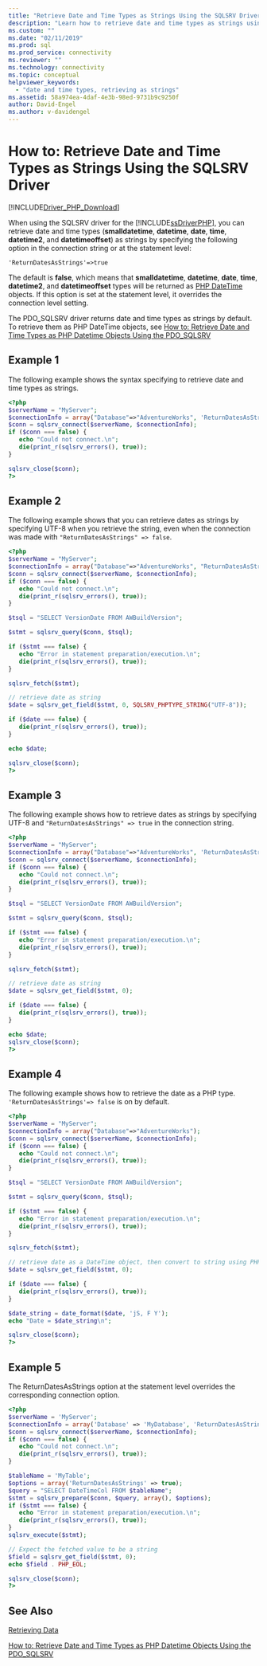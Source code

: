 ```yaml
---
title: "Retrieve Date and Time Types as Strings Using the SQLSRV Driver"
description: "Learn how to retrieve date and time types as strings using the SQLSRV driver for PHP for SQL Server."
ms.custom: ""
ms.date: "02/11/2019"
ms.prod: sql
ms.prod_service: connectivity
ms.reviewer: ""
ms.technology: connectivity
ms.topic: conceptual
helpviewer_keywords:
  - "date and time types, retrieving as strings"
ms.assetid: 58a974ea-4daf-4e3b-98ed-9731b9c9250f
author: David-Engel
ms.author: v-davidengel
---
```

# How to: Retrieve Date and Time Types as Strings Using the SQLSRV Driver
[!INCLUDE[Driver_PHP_Download](../../includes/driver_php_download.md)]

When using the SQLSRV driver for the [!INCLUDE[ssDriverPHP](../../includes/ssdriverphp_md.md)], you can retrieve date and time types (**smalldatetime**, **datetime**, **date**, **time**, **datetime2**, and **datetimeoffset**) as strings by specifying the following option in the connection string or at the statement level:

```
'ReturnDatesAsStrings'=>true
```

The default is **false**, which means that **smalldatetime**, **datetime**, **date**, **time**, **datetime2**, and **datetimeoffset** types will be returned as [PHP DateTime](http://php.net/manual/en/class.datetime.php) objects. If this option is set at the statement level, it overrides the connection level setting.

The PDO_SQLSRV driver returns date and time types as strings by default. To retrieve them as PHP DateTime objects, see [How to: Retrieve Date and Time Types as PHP Datetime Objects Using the PDO_SQLSRV](../../connect/php/how-to-retrieve-datetime-objects-using-pdo-sqlsrv-driver.md)

## Example 1
The following example shows the syntax specifying to retrieve date and time types as strings.

```php
<?php
$serverName = "MyServer";
$connectionInfo = array("Database"=>"AdventureWorks", 'ReturnDatesAsStrings'=> true);
$conn = sqlsrv_connect($serverName, $connectionInfo);
if ($conn === false) {
   echo "Could not connect.\n";
   die(print_r(sqlsrv_errors(), true));
}

sqlsrv_close($conn);
?>
```

## Example 2
The following example shows that you can retrieve dates as strings by specifying UTF-8 when you retrieve the string, even when the connection was made with `"ReturnDatesAsStrings" => false`.

```php
<?php
$serverName = "MyServer";
$connectionInfo = array("Database"=>"AdventureWorks", "ReturnDatesAsStrings" => false);
$conn = sqlsrv_connect($serverName, $connectionInfo);
if ($conn === false) {
   echo "Could not connect.\n";
   die(print_r(sqlsrv_errors(), true));
}

$tsql = "SELECT VersionDate FROM AWBuildVersion";

$stmt = sqlsrv_query($conn, $tsql);

if ($stmt === false) {
   echo "Error in statement preparation/execution.\n";
   die(print_r(sqlsrv_errors(), true));
}

sqlsrv_fetch($stmt);

// retrieve date as string
$date = sqlsrv_get_field($stmt, 0, SQLSRV_PHPTYPE_STRING("UTF-8"));

if ($date === false) {
   die(print_r(sqlsrv_errors(), true));
}

echo $date;

sqlsrv_close($conn);
?>
```

## Example 3
The following example shows how to retrieve dates as strings by specifying UTF-8 and `"ReturnDatesAsStrings" => true` in the connection string.

```php
<?php
$serverName = "MyServer";
$connectionInfo = array("Database"=>"AdventureWorks", 'ReturnDatesAsStrings'=> true, "CharacterSet" => 'utf-8');
$conn = sqlsrv_connect($serverName, $connectionInfo);
if ($conn === false) {
   echo "Could not connect.\n";
   die(print_r(sqlsrv_errors(), true));
}

$tsql = "SELECT VersionDate FROM AWBuildVersion";

$stmt = sqlsrv_query($conn, $tsql);

if ($stmt === false) {
   echo "Error in statement preparation/execution.\n";
   die(print_r(sqlsrv_errors(), true));
}

sqlsrv_fetch($stmt);

// retrieve date as string
$date = sqlsrv_get_field($stmt, 0);

if ($date === false) {
   die(print_r(sqlsrv_errors(), true));
}

echo $date;
sqlsrv_close($conn);
?>
```

## Example 4
The following example shows how to retrieve the date as a PHP type. `'ReturnDatesAsStrings'=> false` is on by default.

```php
<?php
$serverName = "MyServer";
$connectionInfo = array("Database"=>"AdventureWorks");
$conn = sqlsrv_connect($serverName, $connectionInfo);
if ($conn === false) {
   echo "Could not connect.\n";
   die(print_r(sqlsrv_errors(), true));
}

$tsql = "SELECT VersionDate FROM AWBuildVersion";

$stmt = sqlsrv_query($conn, $tsql);

if ($stmt === false) {
   echo "Error in statement preparation/execution.\n";
   die(print_r(sqlsrv_errors(), true));
}

sqlsrv_fetch($stmt);

// retrieve date as a DateTime object, then convert to string using PHP's date_format function
$date = sqlsrv_get_field($stmt, 0);

if ($date === false) {
   die(print_r(sqlsrv_errors(), true));
}

$date_string = date_format($date, 'jS, F Y');
echo "Date = $date_string\n";

sqlsrv_close($conn);
?>
```

## Example 5
The ReturnDatesAsStrings option at the statement level overrides the corresponding connection option.

```php
<?php
$serverName = 'MyServer';
$connectionInfo = array('Database' => 'MyDatabase', 'ReturnDatesAsStrings' => false);
$conn = sqlsrv_connect($serverName, $connectionInfo);
if ($conn === false) {
   echo "Could not connect.\n";
   die(print_r(sqlsrv_errors(), true));
}

$tableName = 'MyTable';
$options = array('ReturnDatesAsStrings' => true);
$query = "SELECT DateTimeCol FROM $tableName";
$stmt = sqlsrv_prepare($conn, $query, array(), $options);
if ($stmt === false) {
   echo "Error in statement preparation/execution.\n";
   die(print_r(sqlsrv_errors(), true));
}
sqlsrv_execute($stmt);

// Expect the fetched value to be a string
$field = sqlsrv_get_field($stmt, 0);
echo $field . PHP_EOL;

sqlsrv_close($conn);
?>
```

## See Also
[Retrieving Data](../../connect/php/retrieving-data.md)

[How to: Retrieve Date and Time Types as PHP Datetime Objects Using the PDO_SQLSRV](../../connect/php/how-to-retrieve-datetime-objects-using-pdo-sqlsrv-driver.md)
